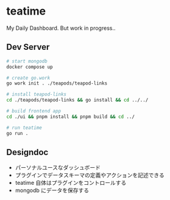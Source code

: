 # teatime
My Daily Dashboard. But work in progress..

## Dev Server
```bash
# start mongodb
docker compose up

# create go.work
go work init . ./teapods/teapod-links

# install teapod-links
cd ./teapods/teapod-links && go install && cd ../../

# build frontend app
cd ./ui && pnpm install && pnpm build && cd ../

# run teatime
go run .
```

## Designdoc

- パーソナルユースなダッシュボード
- プラグインでデータスキーマの定義やアクションを記述できる
- teatime 自体はプラグインをコントロールする
- mongodb にデータを保存する
